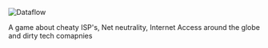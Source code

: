 ![Dataflow](http://i.imgur.com/ZAFdHEm.png) 

A game about cheaty ISP's, Net neutrality, Internet Access around the globe and dirty tech comapnies
